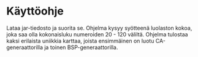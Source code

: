 # Käyttöohje

Lataa jar-tiedosto ja suorita se. 
Ohjelma kysyy syötteenä luolaston kokoa, joka saa olla kokonaisluku numeroiden 20 - 120 väliltä.
Ohjelma tulostaa kaksi erilaista uniikkia karttaa, joista ensimmäinen on luotu CA-generaattorilla ja toinen BSP-generaattorilla.
